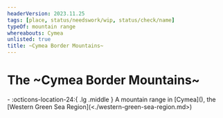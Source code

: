 ```yaml
---
headerVersion: 2023.11.25
tags: [place, status/needswork/wip, status/check/name]
typeOf: mountain range
whereabouts: Cymea
unlisted: true
title: ~Cymea Border Mountains~
---
```

# The ~Cymea Border Mountains~
<div class="grid cards ext-narrow-margin ext-one-column" markdown>
-    :octicons-location-24:{ .lg .middle } A mountain range in [Cymea](<cymea/cymea.md>), the [Western Green Sea Region](<./western-green-sea-region.md>)  
</div>


